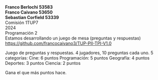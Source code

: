 
<b>Franco Berlochi 53583</b><br>
<b>Franco Caivano 53650</b> <br>
<b>Sebastian Corfield 53339</b><br>
Comisión 1TUP7 <br>
2024<br>
Programación 2 <br>
Estamos desarrollando un juego de mesa (preguntas y respuestas)<br>
https://github.com/francocaivano3/TUP-PII-TPI-V1.0

Juego de preguntas y respuestas. 4 jugadores, 10 preguntas cada uno. 
5 categorías:
Cine: 6 puntos
Programación: 5 puntos
Geografía: 4 puntos
Deportes: 3 puntos
Ciencia: 2 puntos

Gana el que más puntos hace. 
